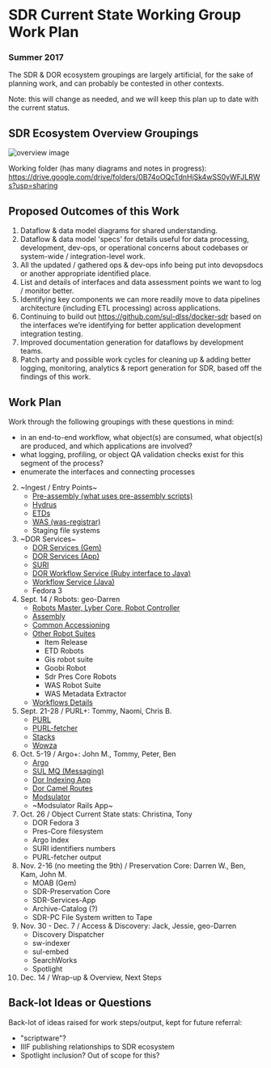 # SDR Current State Working Group Work Plan
### Summer 2017

The SDR & DOR ecosystem groupings are largely artificial, for the sake of planning work, and can probably be contested in other contexts.

Note: this will change as needed, and we will keep this plan up to date with the current status.

## SDR Ecosystem Overview Groupings

![overview image](https://docs.google.com/drawings/d/1qMBtEHv2pnka2kPd5IB9m03nG24Sq4orxyQWbpJdgyI/pub?w=1440&h=1080)

Working folder (has many diagrams and notes in progress): https://drive.google.com/drive/folders/0B74oOQcTdnHjSk4wSS0yWFJLRWs?usp=sharing

## Proposed Outcomes of this Work

1. Dataflow & data model diagrams for shared understanding.
2. Dataflow & data model 'specs' for details useful for data processing, development, dev-ops, or operational concerns about codebases or system-wide / integration-level work.
3. All the updated / gathered ops & dev-ops info being put into devopsdocs or another appropriate identified place.
4. List and details of interfaces and data assessment points we want to log / monitor better.
5. Identifying key components we can more readily move to data pipelines architecture (including ETL processing) across applications.
6. Continuing to build out https://github.com/sul-dlss/docker-sdr based on the interfaces we’re identifying for better application development integration testing.
7. Improved documentation generation for dataflows by development teams.
8. Patch party and possible work cycles for cleaning up & adding better logging, monitoring, analytics & report generation for SDR, based off the findings of this work.

## Work Plan

Work through the following groupings with these questions in mind:
- in an end-to-end workflow, what object(s) are consumed, what object(s) are produced, and which applications are involved?
- what logging, profiling, or object QA validation checks exist for this segment of the process?
- enumerate the interfaces and connecting processes

2. ~Ingest / Entry Points~
    * [Pre-assembly (what uses pre-assembly scripts)](Ingest-Pre-Assembly.md)
    * [Hydrus](Ingest-Hydrus.md)
    * [ETDs](Ingest-ETDs.md)
    * [WAS (was-registrar)](Ingest-WAS.md)
    * Staging file systems
3. ~DOR Services~
    * [DOR Services (Gem)](Dor-Services-Gem.md)
    * [DOR Services (App)](Dor-Services-App.md)
    * [SURI](SURI.md)
    * [DOR Workflow Service (Ruby interface to Java)](Dor-Workflow-Service.md)
    * [Workflow Service (Java)](Workflow-Service.md)
    * Fedora 3
4. Sept. 14 / Robots: geo-Darren
    * [Robots Master, Lyber Core, Robot Controller](Robots.md)
    * [Assembly](Robots-Assembly.md)
    * [Common Accessioning](Robots-Common-Accessioning.md)
    * [Other Robot Suites](Robot-Suites.md)
      * Item Release
      * ETD Robots
      * Gis robot suite
      * Goobi Robot
      * Sdr Pres Core Robots
      * WAS Robot Suite
      * WAS Metadata Extractor
    * [Workflows Details](Robots-Workflows-Details.md)
7. Sept. 21-28 / PURL+: Tommy, Naomi, Chris B.
    * [PURL](PURL.md)
    * [PURL-fetcher](PURL-fetcher.md)
    * [Stacks](PURL-Stacks.md)
    * [Wowza](Wowza.md)
5. Oct. 5-19 / Argo+: John M., Tommy, Peter, Ben
    * [Argo](Argo.md)
    * [SUL MQ (Messaging)](SUL-MQ.md)
    * [Dor Indexing App](Dor-Indexing-App.md)
    * [Dor Camel Routes](Dor-Camel-Routes.md)
    * [Modsulator](Modsulator.md)
    * ~Modsulator Rails App~
1. Oct. 26 / Object Current State stats: Christina, Tony
    * DOR Fedora 3
    * Pres-Core filesystem
    * Argo Index
    * SURI identifiers numbers
    * PURL-fetcher output
6. Nov. 2-16 (no meeting the 9th) / Preservation Core: Darren W., Ben, Kam, John M.
    * MOAB (Gem)
    * SDR-Preservation Core
    * SDR-Services-App
    * Archive-Catalog (?)
    * SDR-PC File System written to Tape
7. Nov. 30 - Dec. 7 / Access & Discovery: Jack, Jessie, geo-Darren
    * Discovery Dispatcher
    * sw-indexer
    * sul-embed
    * SearchWorks
    * Spotlight
8. Dec. 14 / Wrap-up & Overview, Next Steps

## Back-lot Ideas or Questions

Back-lot of ideas raised for work steps/output, kept for future referral:

- "scriptware"?
- IIIF publishing relationships to SDR ecosystem
- Spotlight inclusion? Out of scope for this?
